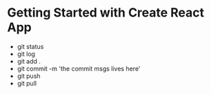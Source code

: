 # Getting Started with Create React App

- git status
- git log
- git add .
- git commit -m 'the commit msgs lives here'
- git push
- git pull